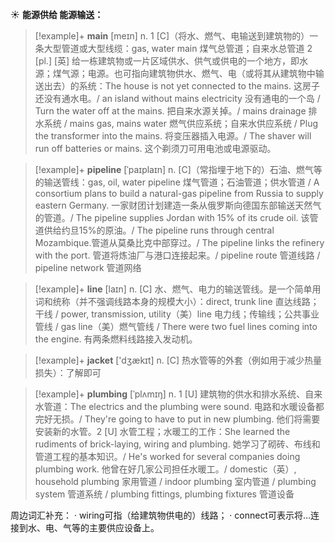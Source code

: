 ☀ <span class="category">**能源供给 能源输送：**</span>
>[!example]+ <span class="vocabulary">**main**</span> [meɪn] 
> <span class="definition">n. 1 [C]（将水、燃气、电输送到建筑物的）一条大型管道或大型线缆：</span>gas, water main 煤气总管道；自来水总管道 <span class="definition">2 [pl.] [英] 给一栋建筑物或一片区域供水、供气或供电的一个地方，即水源；煤气源；电源。也可指向建筑物供水、燃气、电（或将其从建筑物中输送出去）的系统：</span>The house is not yet connected to the mains. 这房子还没有通水电。/ an island without mains electricity 没有通电的一个岛 / Turn the water off at the mains. 把自来水源关掉。/ mains drainage 排水系统 / mains gas, mains water 燃气供应系统；自来水供应系统 / Plug the transformer into the mains. 将变压器插入电源。/ The shaver will run off batteries or mains. 这个剃须刀可用电池或电源驱动。
           
>[!example]+ <span class="vocabulary">**pipeline**</span> [ˈpaɪplaɪn]
> <span class="definition">n. [C]（常指埋于地下的）石油、燃气等的输送管线：</span>gas, oil, water pipeline 煤气管道；石油管道；供水管道 / A consortium plans to build a natural-gas pipeline from Russia to supply eastern Germany. 一家财团计划建造一条从俄罗斯向德国东部输送天然气的管道。/ The pipeline supplies Jordan with 15% of its crude oil. 该管道供给约旦15%的原油。/ The pipeline runs through central Mozambique.管道从莫桑比克中部穿过。/ The pipeline links the refinery with the port. 管道将炼油厂与港口连接起来。/ pipeline route 管道线路 / pipeline network 管道网络

>[!example]+ <span class="vocabulary">**line**</span> [laɪn] 
> <span class="definition">n. [C] 水、燃气、电力的输送管线。是一个简单用词和统称（并不强调线路本身的规模大小）：</span>direct, trunk line 直达线路；干线 / power, transmission, utility（美）line 电力线；传输线；公共事业管线 / gas line（美）燃气管线 / There were two fuel lines coming into the engine. 有两条燃料线路接入发动机。

>[!example]+ <span class="vocabulary">**jacket**</span> ['dӡækɪt] 
> <span class="definition">n. [C] 热水管等的外套（例如用于减少热量损失）：</span>了解即可
           
>[!example]+ <span class="vocabulary">**plumbing**</span> [ˈplʌmɪŋ]
> <span class="definition">n. 1 [U] 建筑物的供水和排水系统、自来水管道：</span>The electrics and the plumbing were sound. 电路和水暖设备都完好无损。/ They're going to have to put in new plumbing. 他们将需要安装新的水管。<span class="definition">2 [U] 水管工程；水暖工的工作：</span>She learned the rudiments of brick-laying, wiring and plumbing. 她学习了砌砖、布线和管道工程的基本知识。/ He's worked for several companies doing plumbing work. 他曾在好几家公司担任水暖工。/ domestic（英）, household plumbing 家用管道 / indoor plumbing 室内管道 / plumbing system 管道系统 / plumbing fittings, plumbing fixtures 管道设备

周边词汇补充：
· wiring可指（给建筑物供电的）线路；
· connect可表示将…连接到水、电、气等的主要供应设备上。
